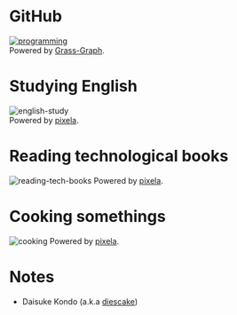 # GitHub

[![programming](https://grass-graph.moshimo.works/images/diescake.png?width=3000)](https://github.com/diescake)  
Powered by [Grass-Graph](https://grass-graph.moshimo.works/).

# Studying English

![english-study](https://pixe.la/v1/users/diescake2/graphs/english-study)  
Powered by [pixela](https://pixe.la/).

# Reading technological books

![reading-tech-books](https://pixe.la/v1/users/diescake2/graphs/read-tech-books)
Powered by [pixela](https://pixe.la/).

# Cooking somethings

![cooking](https://pixe.la/v1/users/diescake2/graphs/cooking)
Powered by [pixela](https://pixe.la/).

# Notes

* Daisuke Kondo (a.k.a [diescake](https://twitter.com/diescake))
